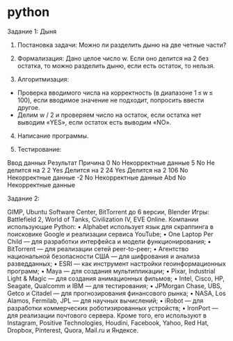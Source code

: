 # python
Задание 1: Дыня

1. Постановка задачи:
Можно ли разделить дыню на две четные части?

2. Формализация:
Дано целое число w. Если оно делится на 2 без остатка, то можно разделить дыню, если есть остаток, то нельзя.

3. Алгоритмизация:
- Проверка вводимого числа на корректность (в диапазоне 1 ≤ w ≤ 100), если вводимое значение не подходит, попросить ввести другое.
- Делим w / 2 и проверяем число на остаток, если остатка нет выводим «YES», если остаток есть выводим «NO».

4. Написание программы.

5. Тестирование:

Ввод данных	  Результат	          Причина
0		              No		       Некорректные данные
5		              No		       Не делится на 2
2		              Yes		       Делится на 2
24		            Yes		       Делится на 2
106		            No	      	 Некорректные данные
-2		            No		       Некорректные данные
Abd		            No		       Некорректные данные
 

Задание 2: 

GIMP, Ubuntu Software Center, BitTorrent до 6 версии, Blender
Игры: Battlefield 2, World of Tanks, Civilization IV, EVE Online.
Компании использующие Python:
•	Alphabet использует язык для скраппинга в поисковике Google и реализации сервиса YouTube;
•	One Laptop Per Child — для разработки интерфейса и модели функционирования;
•	BitTorrent — для реализации сетей peer-to-peer;
•	Агентство национальной безопасности США — для шифрования и анализа разведданных;
•	ESRI — как инструмент настройки геоинформационных программ;
•	Maya — для создания мультипликации;
•	Pixar, Industrial Light & Magic — для создания анимационных фильмов;
•	Intel, Cisco, HP, Seagate, Qualcomm и IBM — для тестирования;
•	JPMorgan Chase, UBS, Getco и Citadel — для прогнозирования финансового рынка;
•	NASA, Los Alamos, Fermilab, JPL — для научных вычислений;
•	iRobot — для разработки коммерческих роботизированных устройств;
•	IronPort — для реализации почтового сервера.
Кроме того, его используют в Instagram, Positive Technologies, Houdini, Facebook, Yahoo, Red Hat, Dropbox, Pinterest, Quora, Mail.ru и Яндексе.

